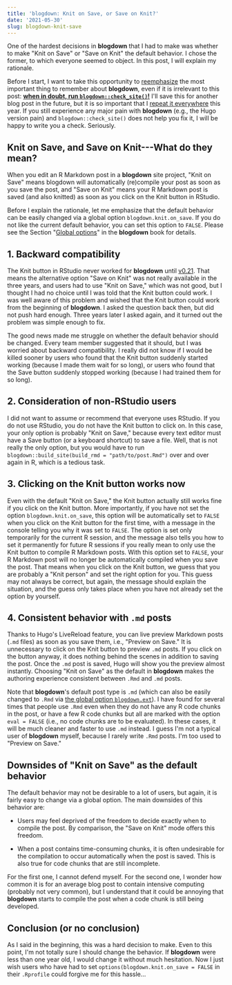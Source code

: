 ```yaml
---
title: 'blogdown: Knit on Save, or Save on Knit?'
date: '2021-05-30'
slug: blogdown-knit-save
---
```


One of the hardest decisions in **blogdown** that I had to make was whether to
make "Knit on Save" or "Save on Knit" the default behavior. I chose the former,
to which everyone seemed to object. In this post, I will explain my rationale.

Before I start, I want to take this opportunity to
[reemphasize](https://blog.rstudio.com/2021/01/18/blogdown-v1.0/) the most
important thing to remember about **blogdown**, even if it is irrelevant to this
post: [**when in doubt, run
`blogdown::check_site()`!**](https://bookdown.org/yihui/blogdown/a-quick-example.html#when-in-doubt-run-blogdowncheck_site)
I'll save this for another blog post in the future, but it is so important that
I [repeat it
everywhere](https://twitter.com/xieyihui/status/1397321215694540801) this year.
If you still experience any major pain with **blogdown** (e.g., the Hugo version
pain) and `blogdown::check_site()` does not help you fix it, I will be happy to
write you a check. Seriously.

## Knit on Save, and Save on Knit---What do they mean?

When you edit an R Markdown post in a **blogdown** site project, "Knit on Save"
means blogdown will automatically (re)compile your post as soon as you save the
post, and "Save on Knit" means your R Markdown post is saved (and also knitted)
as soon as you click on the Knit button in RStudio.

Before I explain the rationale, let me emphasize that the default behavior can
be easily changed via a global option `blogdown.knit.on_save`. If you do not
like the current default behavior, you can set this option to `FALSE`. Please
see the Section "[Global
options](https://bookdown.org/yihui/blogdown/global-options.html)" in the
**blogdown** book for details.

## 1. Backward compatibility

The Knit button in RStudio never worked for **blogdown** until
[v0.21](https://github.com/rstudio/blogdown/releases/tag/v0.21). That means the
alternative option "Save on Knit" was not really available in the three years,
and users had to use "Knit on Save," which was not good, but I thought I had no
choice until I was told that the Knit button could work. I was well aware of
this problem and wished that the Knit button could work from the beginning of
**blogdown**. I asked the question back then, but did not push hard enough.
Three years later I asked again, and it turned out the problem was simple enough
to fix.

The good news made me struggle on whether the default behavior should be
changed. Every team member suggested that it should, but I was worried about
backward compatibility. I really did not know if I would be killed sooner by
users who found that the Knit button suddenly started working (because I made
them wait for so long), or users who found that the Save button suddenly stopped
working (because I had trained them for so long).

## 2. Consideration of non-RStudio users

I did not want to assume or recommend that everyone uses RStudio. If you do not
use RStudio, you do not have the Knit button to click on. In this case, your
only option is probably "Knit on Save," because every text editor must have a
Save button (or a keyboard shortcut) to save a file. Well, that is not really
the only option, but you would have to run
`blogdown::build_site(build_rmd = "path/to/post.Rmd")` over and over again in R,
which is a tedious task.

## 3. Clicking on the Knit button works now

Even with the default "Knit on Save," the Knit button actually still works fine
if you click on the Knit button. More importantly, if you have not set the
option `blogdown.knit.on_save`, this option will be automatically set to `FALSE`
when you click on the Knit button for the first time, with a message in the
console telling you why it was set to `FALSE`. The option is set only
temporarily for the current R session, and the message also tells you how to set
it permanently for future R sessions if you really mean to only use the Knit
button to compile R Markdown posts. With this option set to `FALSE`, your R
Markdown post will no longer be automatically compiled when you save the post.
That means when you click on the Knit button, we guess that you are probably a
"Knit person" and set the right option for you. This guess may not always be
correct, but again, the message should explain the situation, and the guess only
takes place when you have not already set the option by yourself.

## 4. Consistent behavior with `.md` posts

Thanks to Hugo's LiveReload feature, you can live preview Markdown posts (`.md`
files) as soon as you save them, i.e., "Preview on Save." It is unnecessary to
click on the Knit button to preview `.md` posts. If you click on the button
anyway, it does nothing behind the scenes in addition to saving the post. Once
the `.md` post is saved, Hugo will show you the preview almost instantly.
Choosing "Knit on Save" as the default in **blogdown** makes the authoring
experience consistent between `.Rmd` and `.md` posts.

Note that **blogdown**'s default post type is `.md` (which can also be easily
changed to `.Rmd` via [the global option
`blogdown.ext`](https://bookdown.org/yihui/blogdown/global-options.html)). I
have found for several times that people use `.Rmd` even when they do not have
any R code chunks in the post, or have a few R code chunks but all are marked
with the option `eval = FALSE` (i.e., no code chunks are to be evaluated). In
these cases, it will be much cleaner and faster to use `.md` instead. I guess
I'm not a typical user of **blogdown** myself, because I rarely write `.Rmd`
posts. I'm too used to "Preview on Save."

## Downsides of "Knit on Save" as the default behavior

The default behavior may not be desirable to a lot of users, but again, it is
fairly easy to change via a global option. The main downsides of this behavior
are:

-   Users may feel deprived of the freedom to decide exactly when to compile the
    post. By comparison, the "Save on Knit" mode offers this freedom.

-   When a post contains time-consuming chunks, it is often undesirable for the
    compilation to occur automatically when the post is saved. This is also true
    for code chunks that are still incomplete.

For the first one, I cannot defend myself. For the second one, I wonder how
common it is for an average blog post to contain intensive computing (probably
not very common), but I understand that it could be annoying that **blogdown**
starts to compile the post when a code chunk is still being developed.

## Conclusion (or no conclusion)

As I said in the beginning, this was a hard decision to make. Even to this
point, I'm not totally sure I should change the behavior. If **blogdown** were
less than one year old, I would change it without much hesitation. Now I just
wish users who have had to set `options(blogdown.knit.on_save = FALSE` in their
`.Rprofile` could forgive me for this hassle...
